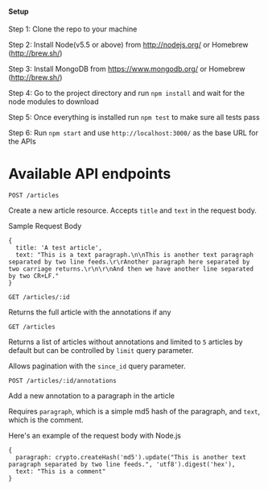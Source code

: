 #### Setup

Step 1: Clone the repo to your machine

Step 2: Install Node(v5.5 or above) from http://nodejs.org/ or Homebrew (http://brew.sh/)

Step 3: Install MongoDB from https://www.mongodb.org/ or Homebrew (http://brew.sh/)

Step 4: Go to the project directory and run `npm install` and wait for the node modules to download

Step 5: Once everything is installed run `npm test` to make sure all tests pass

Step 6: Run `npm start` and use `http://localhost:3000/` as the base URL for the APIs

# Available API endpoints

`POST /articles`

Create a new article resource. Accepts `title` and `text` in the request body.

Sample Request Body

    { 
      title: 'A test article', 
      text: "This is a text paragraph.\n\nThis is another text paragraph separated by two line feeds.\r\rAnother paragraph here separated by two carriage returns.\r\n\r\nAnd then we have another line separated by two CR+LF." 
    }
    
`GET /articles/:id`

Returns the full article with the annotations if any

`GET /articles`

Returns a list of articles without annotations and limited to `5` articles by default but can be controlled by `limit` query parameter.

Allows pagination with the `since_id` query parameter.

`POST /articles/:id/annotations`

Add a new annotation to a paragraph in the article

Requires `paragraph`, which is a simple md5 hash of the paragraph, and `text`, which is the comment.

Here's an example of the request body with Node.js

    {
      paragraph: crypto.createHash('md5').update("This is another text paragraph separated by two line feeds.", 'utf8').digest('hex'),
      text: "This is a comment"
    }    
    


